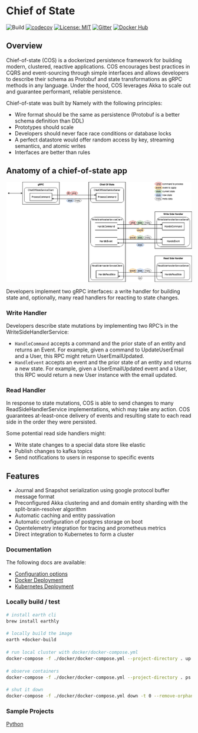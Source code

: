 # Chief of State

![Build](https://github.com/namely/chief-of-state/workflows/Build/badge.svg?branch=master)
[![codecov](https://codecov.io/gh/namely/chief-of-state/branch/master/graph/badge.svg?token=82PZVNR2P1)](https://codecov.io/gh/namely/chief-of-state)
[![License: MIT](https://img.shields.io/badge/License-MIT-blue.svg)](https://opensource.org/licenses/MIT)
[![Gitter](https://badges.gitter.im/namely/chief-of-state.svg)](https://gitter.im/namely/chief-of-state?utm_source=badge&utm_medium=badge&utm_campaign=pr-badge)
[![Docker Hub](https://img.shields.io/badge/docker%20hub-namely-blue)](https://hub.docker.com/repository/docker/namely/chief-of-state)

## Overview

Chief-of-state (COS) is a dockerized persistence framework for building modern, clustered, reactive applications.
COS encourages best practices in CQRS and event-sourcing through simple interfaces and allows developers to describe
their schema as Protobuf and state transformations as gRPC methods in any language. Under the hood, COS leverages
Akka to scale out and guarantee performant, reliable persistence.

Chief-of-state was built by Namely with the following principles:
* Wire format should be the same as persistence (Protobuf is a better schema definition than DDL)
* Prototypes should scale
* Developers should never face race conditions or database locks
* A perfect datastore would offer random access by key, streaming semantics, and atomic writes
* Interfaces are better than rules

## Anatomy of a chief-of-state app

![Architecture Diagram](img/architecture.png?raw=true "Title")

Developers implement two gRPC interfaces: a write handler for building state and, optionally, many read handlers for reacting to state changes.
### Write Handler

Developers describe state mutations by implementing two RPC’s in the WriteSideHandlerService:
- `HandleCommand` accepts a command and the prior state of an entity and returns an Event. For example, given a command to UpdateUserEmail and a User, this RPC might return UserEmailUpdated.
- `HandleEvent` accepts an event and the prior state of an entity and returns a new state. For example, given a UserEmailUpdated event and a User, this RPC would return a new User instance with the email updated.

### Read Handler

In response to state mutations, COS is able to send changes to many ReadSideHandlerService implementations, which may take any action. COS guarantees at-least-once delivery of events and resulting state to each read side in the order they were persisted.

Some potential read side handlers might:
- Write state changes to a special data store like elastic
- Publish changes to kafka topics
- Send notifications to users in response to specific events

## Features
  - Journal and Snapshot serialization using google protocol buffer message format
  - Preconfigured Akka clustering and and domain entity sharding with the split-brain-resolver algorithm
  - Automatic caching and entity passivation
  - Automatic configuration of postgres storage on boot
  - Opentelemetry integration for tracing and prometheus metrics
  - Direct integration to Kubernetes to form a cluster

### Documentation

The following docs are available:

  - [Configuration options](./docs/configuration.md)
  - [Docker Deployment](./docs/docker-deployment.md)
  - [Kubernetes Deployment](./docs/kubernetes-deployment.md)

### Locally build / test

```bash
# install earth cli
brew install earthly

# locally build the image
earth +docker-build

# run local cluster with docker/docker-compose.yml
docker-compose -f ./docker/docker-compose.yml --project-directory . up -d

# observe containers
docker-compose -f ./docker/docker-compose.yml --project-directory . ps

# shut it down
docker-compose -f ./docker/docker-compose.yml down -t 0 --remove-orphans
```

### Sample Projects

[Python](https://github.com/namely/cos-python-sample)
